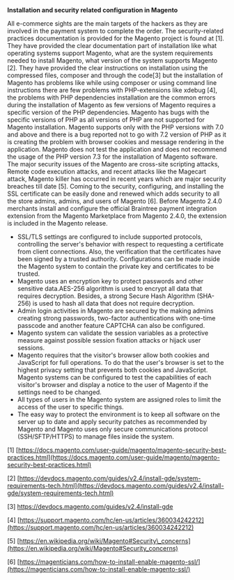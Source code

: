 **Installation and security related configuration in Magento**

All e-commerce sights are the main targets of the hackers as they are involved in the payment system to complete the order. The security-related practices documentation is provided for the Magento project is found at [1]. They have provided the clear documentation part of installation like what operating systems support Magento, what are the system requirements needed to install Magento, what version of the system supports Magento [2]. They have provided the clear instructions on installation using the compressed files, composer and through the code[3] but the installation of Magento has problems like while using composer or using command line instructions there are few problems with PHP-extensions like xdebug [4], the problems with PHP dependencies installation are the common errors during the installation of Magento as few versions of Magento requires a specific version of the PHP dependencies. Magento has bugs with the specific versions of PHP as all versions of PHP are not supported for Magento installation. Magento supports only with the PHP versions with 7.0 and above and there is a bug reported not to go with 7.2 version of PHP as it is creating the problem with browser cookies and message rendering in the application. Magento does not test the application and does not recommend the usage of the PHP version 7.3 for the installation of Magento software. The major security issues of the Magento are cross-site scripting attacks, Remote code execution attacks, and recent attacks like the Magecart attack, Magento killer has occurred in recent years which are major security breaches till date [5]. Coming to the security, configuring, and installing the SSL certificate can be easily done and renewed which adds security to all the store admins, admins, and users of Magento [6]. Before Magento 2.4.0 merchants install and configure the official Braintree payment integration extension from the Magento Marketplace from Magento 2.4.0, the extension is included in the Magento release.

- SSL/TLS settings are configured to include supported protocols, controlling the server&#39;s behavior with respect to requesting a certificate from client connections. Also, the verification that the certificates have been signed by a trusted authority. Configurations can be made inside the Magento system to contain the private key and certificates to be trusted.
- Magento uses an encryption key to protect passwords and other sensitive data.AES-256 algorithm is used to encrypt all data that requires decryption. Besides, a strong Secure Hash Algorithm (SHA-256) is used to hash all data that does not require decryption.
- Admin login activities in Magento are secured by the making admins creating strong passwords, two-factor authentications with one-time passcode and another feature CAPTCHA can also be configured.
- Magento system can validate the session variables as a protective measure against possible session fixation attacks or hijack user sessions.
- Magento requires that the visitor&#39;s browser allow both cookies and JavaScript for full operations. To do that the user&#39;s browser is set to the highest privacy setting that prevents both cookies and JavaScript. Magento systems can be configured to test the capabilities of each visitor&#39;s browser and display a notice to the user of Magento if the settings need to be changed.
- All types of users in the Magento system are assigned roles to limit the access of the user to specific things.
- The easy way to protect the environment is to keep all software on the server up to date and apply security patches as recommended by Magento and Magento uses only secure communications protocol (SSH/SFTP/HTTPS) to manage files inside the system.

[1] [https://docs.magento.com/user-guide/magento/magento-security-best-practices.html](https://docs.magento.com/user-guide/magento/magento-security-best-practices.html)

[2] [https://devdocs.magento.com/guides/v2.4/install-gde/system-requirements-tech.html](https://devdocs.magento.com/guides/v2.4/install-gde/system-requirements-tech.html)

[3] https://devdocs.magento.com/guides/v2.4/install-gde

[4] [https://support.magento.com/hc/en-us/articles/360034242212](https://support.magento.com/hc/en-us/articles/360034242212)

[5] [https://en.wikipedia.org/wiki/Magento#Security\_concerns](https://en.wikipedia.org/wiki/Magento#Security_concerns)

[6] [https://magenticians.com/how-to-install-enable-magento-ssl/](https://magenticians.com/how-to-install-enable-magento-ssl/)